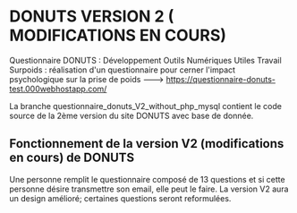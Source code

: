 # DONUTS VERSION 2  ( MODIFICATIONS EN COURS)



Questionnaire DONUTS : Développement Outils Numériques Utiles Travail  Surpoids : réalisation d'un questionnaire pour cerner l'impact psychologique sur la prise de poids ---> https://questionnaire-donuts-test.000webhostapp.com/


La branche questionnaire_donuts_V2_without_php_mysql contient le code source de la 2ème version  du site DONUTS avec base de donnée.
  
   ## Fonctionnement de la version V2 (modifications en cours) de DONUTS 
   
   Une personne remplit le questionnaire composé de 13 questions et si cette personne désire transmettre son email, elle peut le faire.
   La version V2 aura un design amélioré; certaines questions seront reformulées.
   
